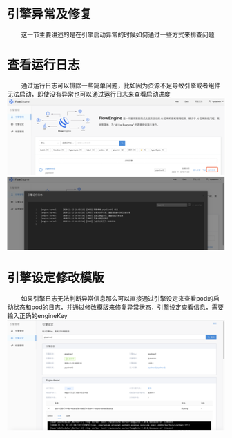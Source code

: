 # 引擎异常及修复

&emsp; &emsp;这一节主要讲述的是在引擎启动异常的时候如何通过一些方式来排查问题

# 查看运行日志
&emsp; &emsp;通过运行日志可以排除一些简单问题，比如因为资源不足导致引擎或者组件无法启动，即使没有异常也可以通过运行日志来查看启动进度
![engine_log](../assets/engine/engine_log.png)
![engine_log1](../assets/engine/engine_log1.png)

# 引擎设定修改模版
&emsp; &emsp;如果引擎日志无法判断异常信息那么可以直接通过引擎设定来查看pod的启动状态和pod的日志，并通过修改模版来修复异常状态，引擎设定查看信息，需要输入正确的engineKey
![engine_debug2](../assets/engine/engine_debug2.png)

